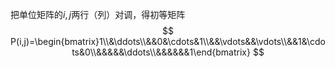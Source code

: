 把单位矩阵的$i,j$两行（列）对调，得初等矩阵
$$
P(i,j)=\begin{bmatrix}1\\&\ddots\\&&0&\cdots&1\\&&\vdots&&\vdots\\&&1&\cdots&0\\&&&&&\ddots\\&&&&&&1\end{bmatrix}
$$